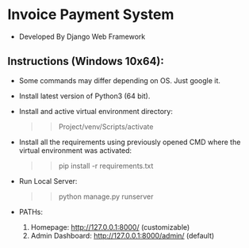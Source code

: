 # Invoice Payment System
* Developed By Django Web Framework

## Instructions (Windows 10x64):
* Some commands may differ depending on OS. Just google it.
* Install latest version of Python3 (64 bit).

* Install and active virtual environment directory:
  >> Project/venv/Scripts/activate
  
* Install all the requirements using previously opened CMD where the virtual environment was activated:
  >> pip install -r requirements.txt
  
* Run Local Server:
  >> python manage.py runserver
  
* PATHs:
  1. Homepage: http://127.0.0.1:8000/ (customizable)
  2. Admin Dashboard: http://127.0.0.1:8000/admin/ (default)
